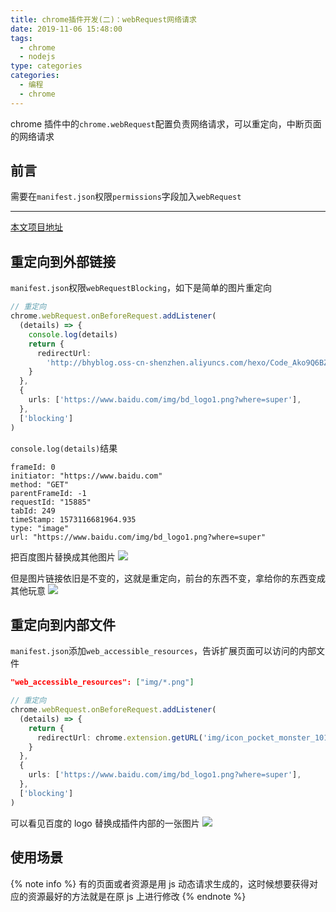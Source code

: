 ```yaml
---
title: chrome插件开发(二)：webRequest网络请求
date: 2019-11-06 15:48:00
tags:
  - chrome
  - nodejs
type: categories
categories:
  - 编程
  - chrome
---
```


chrome 插件中的`chrome.webRequest`配置负责网络请求，可以重定向，中断页面的网络请求

<!-- more -->

## 前言

需要在`manifest.json`权限`permissions`字段加入`webRequest`

---

[本文项目地址](https://github.com/BaoHaoYu/chrome-typescript-extension)

## 重定向到外部链接

`manifest.json`权限`webRequestBlocking`，如下是简单的图片重定向

```ts
// 重定向
chrome.webRequest.onBeforeRequest.addListener(
  (details) => {
    console.log(details)
    return {
      redirectUrl:
        'http://bhyblog.oss-cn-shenzhen.aliyuncs.com/hexo/Code_Ako9Q6BZrP.png',
    }
  },
  {
    urls: ['https://www.baidu.com/img/bd_logo1.png?where=super'],
  },
  ['blocking']
)
```

`console.log(details)`结果

```log
frameId: 0
initiator: "https://www.baidu.com"
method: "GET"
parentFrameId: -1
requestId: "15885"
tabId: 249
timeStamp: 1573116681964.935
type: "image"
url: "https://www.baidu.com/img/bd_logo1.png?where=super"
```

把百度图片替换成其他图片
![](http://bhyblog.oss-cn-shenzhen.aliyuncs.com/hexo/chrome_KhAJQoYUD9.png)

但是图片链接依旧是不变的，这就是重定向，前台的东西不变，拿给你的东西变成其他玩意
![](http://bhyblog.oss-cn-shenzhen.aliyuncs.com/hexo/chrome_h9cbJUFtnh.png)

## 重定向到内部文件

`manifest.json`添加`web_accessible_resources`，告诉扩展页面可以访问的内部文件

```json
"web_accessible_resources": ["img/*.png"]
```

```ts
// 重定向
chrome.webRequest.onBeforeRequest.addListener(
  (details) => {
    return {
      redirectUrl: chrome.extension.getURL('img/icon_pocket_monster_1011.png'),
    }
  },
  {
    urls: ['https://www.baidu.com/img/bd_logo1.png?where=super'],
  },
  ['blocking']
)
```

可以看见百度的 logo 替换成插件内部的一张图片
![](http://bhyblog.oss-cn-shenzhen.aliyuncs.com/hexo/chrome_HxrJLA1B12.png)

## 使用场景

{% note info %}
有的页面或者资源是用 js 动态请求生成的，这时候想要获得对应的资源最好的方法就是在原 js 上进行修改
{% endnote %}
